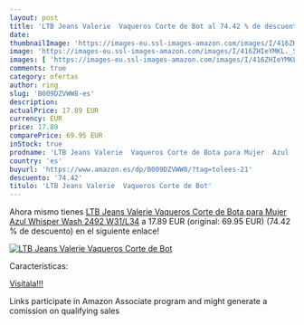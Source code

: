 ```yaml
---
layout: post
title: 'LTB Jeans Valerie  Vaqueros Corte de Bot al 74.42 % de descuento'
date: 
thumbnailImage: 'https://images-eu.ssl-images-amazon.com/images/I/416ZHIeYMKL._SL200_.jpg'
image: 'https://images-eu.ssl-images-amazon.com/images/I/416ZHIeYMKL._SL200_.jpg'
images: [ 'https://images-eu.ssl-images-amazon.com/images/I/416ZHIeYMKL._SL200_.jpg' ]
comments: true
category: ofertas
author: ring
slug: 'B009DZVWW8-es'
description:
actualPrice: 17.89 EUR
currency: EUR
price: 17.89
comparePrice: 69.95 EUR
inStock: true
prodname: 'LTB Jeans Valerie  Vaqueros Corte de Bota para Mujer  Azul  Whisper Wash 2492   W31/L34'
country: 'es'
buyurl: 'https://www.amazon.es/dp/B009DZVWW8/?tag=tolees-21'
descuento: '74.42'
titulo: 'LTB Jeans Valerie  Vaqueros Corte de Bot'
---
```


Ahora mismo tienes [LTB Jeans Valerie  Vaqueros Corte de Bota para Mujer  Azul  Whisper Wash 2492   W31/L34](https://www.amazon.es/dp/B009DZVWW8/?tag=tolees-21) a 17.89 EUR (original: 69.95 EUR) (74.42 %  de descuento) en el siguiente enlace!

[![LTB Jeans Valerie  Vaqueros Corte de Bot](https://images-eu.ssl-images-amazon.com/images/I/416ZHIeYMKL._SL200_.jpg)](https://www.amazon.es/dp/B009DZVWW8/?tag=tolees-21)

Características:


[Visítala!!!](https://www.amazon.es/dp/B009DZVWW8/?tag=tolees-21)

Links participate in Amazon Associate program and might generate a comission on qualifying sales
